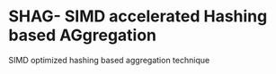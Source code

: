 # SHAG- SIMD accelerated Hashing based AGgregation
SIMD optimized hashing based aggregation technique
